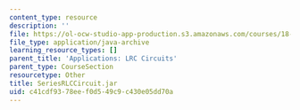 ```yaml
---
content_type: resource
description: ''
file: https://ol-ocw-studio-app-production.s3.amazonaws.com/courses/18-03sc-differential-equations-fall-2011/c41cdf9378eef0d549c9c430e05dd70a_SeriesRLCCircuit.jar
file_type: application/java-archive
learning_resource_types: []
parent_title: 'Applications: LRC Circuits'
parent_type: CourseSection
resourcetype: Other
title: SeriesRLCCircuit.jar
uid: c41cdf93-78ee-f0d5-49c9-c430e05dd70a
---
```

